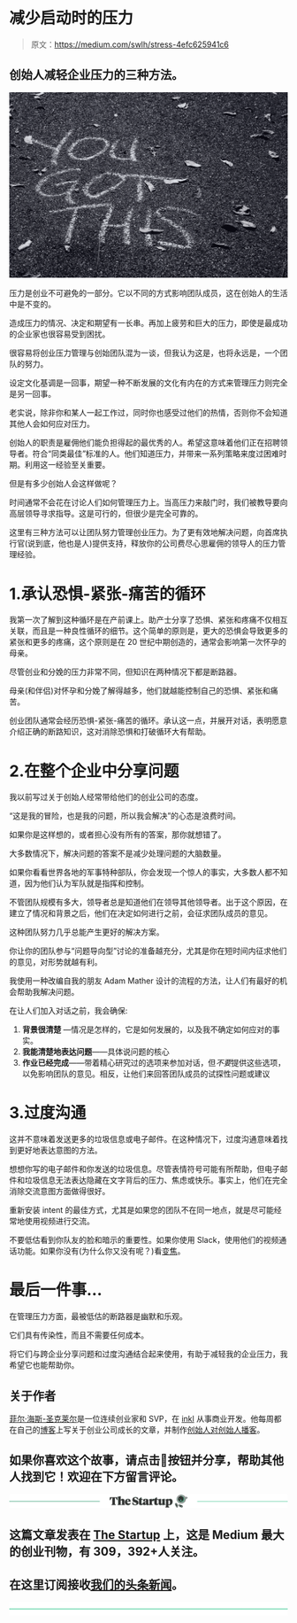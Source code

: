 # 减少启动时的压力

> 原文：<https://medium.com/swlh/stress-4efc625941c6>

## 创始人减轻企业压力的三种方法。

[![](img/10052ab1e206b9954c6a35266b1352ec.png)](http://digest.philhsc.com)

压力是创业不可避免的一部分。它以不同的方式影响团队成员，这在创始人的生活中是不变的。

造成压力的情况、决定和期望有一长串。再加上疲劳和巨大的压力，即使是最成功的企业家也很容易受到困扰。

很容易将创业压力管理与创始团队混为一谈，但我认为这是，也将永远是，一个团队的努力。

设定文化基调是一回事，期望一种不断发展的文化有内在的方式来管理压力则完全是另一回事。

老实说，除非你和某人一起工作过，同时你也感受过他们的热情，否则你不会知道其他人会如何应对压力。

创始人的职责是雇佣他们能负担得起的最优秀的人。希望这意味着他们正在招聘领导者。符合“同类最佳”标准的人。他们知道压力，并带来一系列策略来度过困难时期。利用这一经验至关重要。

但是有多少创始人会这样做呢？

时间通常不会花在讨论人们如何管理压力上。当高压力来敲门时，我们被教导要向高层领导寻求指导。这是可行的，但很少是完全可靠的。

这里有三种方法可以让团队努力管理创业压力。为了更有效地解决问题，向首席执行官(说到底，他也是人)提供支持，释放你的公司费尽心思雇佣的领导人的压力管理经验。

# 1.承认恐惧-紧张-痛苦的循环

我第一次了解到这种循环是在产前课上。助产士分享了恐惧、紧张和疼痛不仅相互关联，而且是一种良性循环的细节。这个简单的原则是，更大的恐惧会导致更多的紧张和更多的疼痛，这个原则是在 20 世纪中期创造的，通常会影响第一次怀孕的母亲。

尽管创业和分娩的压力非常不同，但知识在两种情况下都是断路器。

母亲(和伴侣)对怀孕和分娩了解得越多，他们就越能控制自己的恐惧、紧张和痛苦。

创业团队通常会经历恐惧-紧张-痛苦的循环。承认这一点，并展开对话，表明愿意介绍正确的断路知识，这对消除恐惧和打破循环大有帮助。

# 2.在整个企业中分享问题

我以前写过关于创始人经常带给他们的创业公司的态度。

“这是我的冒险，也是我的问题，所以我会解决”的心态是浪费时间。

如果你是这样想的，或者担心没有所有的答案，那你就想错了。

大多数情况下，解决问题的答案不是减少处理问题的大脑数量。

如果你看看世界各地的军事特种部队，你会发现一个惊人的事实，大多数人都不知道，因为他们认为军队就是指挥和控制。

不管团队规模有多大，领导者总是知道他们在领导其他领导者。出于这个原因，在建立了情况和背景之后，他们在决定如何进行之前，会征求团队成员的意见。

这种团队努力几乎总能产生更好的解决方案。

你让你的团队参与“问题导向型”讨论的准备越充分，尤其是你在短时间内征求他们的意见，对形势就越有利。

我使用一种改编自我的朋友 Adam Mather 设计的流程的方法，让人们有最好的机会帮助我解决问题。

在让人们加入对话之前，我会确保:

1.  **背景很清楚** —情况是怎样的，它是如何发展的，以及我不确定如何应对的事实。
2.  **我能清楚地表达问题**——具体说问题的核心
3.  **作业已经完成**——带着精心研究过的选项来参加对话，但*不要*提供这些选项，以免影响团队的意见。相反，让他们来回答团队成员的试探性问题或建议

# 3.过度沟通

这并不意味着发送更多的垃圾信息或电子邮件。在这种情况下，过度沟通意味着找到更好地表达意图的方法。

想想你写的电子邮件和你发送的垃圾信息。尽管表情符号可能有所帮助，但电子邮件和垃圾信息无法表达隐藏在文字背后的压力、焦虑或快乐。事实上，他们在完全消除交流意图方面做得很好。

重新安装 intent 的最佳方式，尤其是如果您的团队不在同一地点，就是尽可能经常地使用视频进行交流。

不要低估看到你队友的脸和暗示的重要性。如果你使用 Slack，使用他们的视频通话功能。如果你没有(为什么你又没有呢？)看[变焦](https://zoom.us/)。

# 最后一件事…

在管理压力方面，最被低估的断路器是幽默和乐观。

它们具有传染性，而且不需要任何成本。

将它们与跨企业分享问题和过度沟通结合起来使用，有助于减轻我的企业压力，我希望它也能帮助你。

## 关于作者

[菲尔·海斯-圣克莱尔](https://medium.com/u/d99e93af3a17?source=post_page-----4efc625941c6--------------------------------)是一位连续创业家和 SVP，在 [inkl](http://inkl.com/app) 从事商业开发。他每周都在自己的[博客](https://philhsc.com)上写关于创业公司成长的文章，并制作[创始人对创始人播客](https://foundertofounderpodcast.com)。

## 如果你喜欢这个故事，请点击👏按钮并分享，帮助其他人找到它！欢迎在下方留言评论。

[![](img/308a8d84fb9b2fab43d66c117fcc4bb4.png)](https://medium.com/swlh)

## 这篇文章发表在 [The Startup](https://medium.com/swlh) 上，这是 Medium 最大的创业刊物，有 309，392+人关注。

## 在这里订阅接收[我们的头条新闻](http://growthsupply.com/the-startup-newsletter/)。

[![](img/b0164736ea17a63403e660de5dedf91a.png)](https://medium.com/swlh)